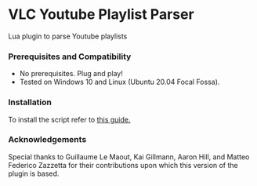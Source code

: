 # VLC Youtube Playlist Parser
Lua plugin to parse Youtube playlists

### Prerequisites and Compatibility

- No prerequisites. Plug and play!
- Tested on Windows 10 and Linux (Ubuntu 20.04 Focal Fossa).

### Installation

To install the script refer to [this guide.](https://techblogup.com/play-a-youtube-playlist-in-vlc-player/)

### Acknowledgements

Special thanks to Guillaume Le Maout, Kai Gillmann, Aaron Hill, and Matteo Federico Zazzetta for their contributions upon which this version of the plugin is based.
